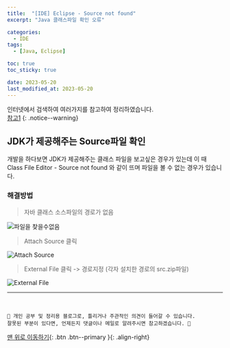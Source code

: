 ```yaml
---
title:  "[IDE] Eclipse - Source not found"
excerpt: "Java 클래스파일 확인 오류"

categories:
  - IDE
tags:
  - [Java, Eclipse]

toc: true
toc_sticky: true

date: 2023-05-20
last_modified_at: 2023-05-20
---
```


인터넷에서 검색하여 여러가지를 참고하여 정리하였습니다.    
[참고1](https://treasurebear.tistory.com/42)
{: .notice--warning}


## JDK가 제공해주는 Source파일 확인

개발을 하다보면 JDK가 제공해주는 클래스 파일을 보고싶은 경우가 있는데 이 때 Class File Editor - Source not found 와 같이 뜨며 파일을 볼 수 없는 경우가 있습니다.

### 해결방법 

> 자바 클래스 소스파일의 경로가 없음

  ![파일을 찾을수없음](https://github.com/hwet-j/hwet-j.github.io/assets/81364742/c9d5e156-6703-4220-bf58-f029039fd7ff)

> Attach Source 클릭

  ![Attach Source](https://github.com/hwet-j/hwet-j.github.io/assets/81364742/2dbc5231-efdf-4cf2-91ca-4fc2b40a2afd)

> External File 클릭 -> 경로지정 (각자 설치한 경로의 src.zip파일)

  ![External File](https://github.com/hwet-j/hwet-j.github.io/assets/81364742/c4406cd5-11ea-46a6-9ae9-ff0cb64cfb67)





***
<br>
    
    📢 개인 공부 및 정리용 블로그로, 틀리거나 주관적인 의견이 들어갈 수 있습니다.
    잘못된 부분이 있다면, 언제든지 댓글이나 메일로 알려주시면 참고하겠습니다. 🔔

[맨 위로 이동하기](#){: .btn .btn--primary }{: .align-right}